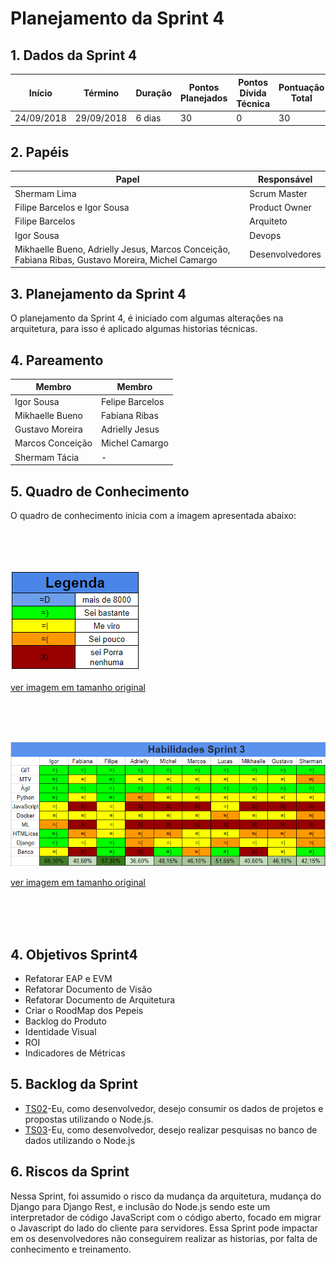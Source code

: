---
---

# Planejamento da Sprint 4

## 1. Dados da Sprint 4

| Início | Término | Duração | Pontos Planejados | Pontos Dívida Técnica | Pontuação Total |
|----------|----------|----------|----------|----------|----------|
| 24/09/2018 | 29/09/2018 | 6 dias | 30 | 0 | 30 |


## 2. Papéis 
| Papel | Responsável |
|---|---|
| Shermam Lima | Scrum Master |
| Filipe Barcelos e Igor Sousa | Product Owner |
| Filipe Barcelos | Arquiteto |
| Igor Sousa | Devops |
| Mikhaelle Bueno, Adrielly Jesus, Marcos Conceição, Fabiana Ribas, Gustavo Moreira, Michel Camargo | Desenvolvedores |

## 3. Planejamento da Sprint 4

O planejamento da Sprint 4, é iniciado com algumas alterações na arquitetura, para isso é aplicado algumas historias técnicas.

## 4. Pareamento 

| Membro  | Membro |
|---|---|
| Igor Sousa  | Felipe Barcelos |
| Mikhaelle Bueno | Fabiana Ribas |
| Gustavo Moreira | Adrielly Jesus |
| Marcos Conceição | Michel Camargo |
| Shermam Tácia | - |

## 5. Quadro de Conhecimento 
O quadro de conhecimento inicia com a imagem apresentada abaixo:

<br>
<br>
<br>


![Legenda](image_Sprint3/Legenda.png)

[ver imagem em tamanho original](https://fga-eps-mds.github.io/2018.2-NaturalSearch/docs/resultado_sprint/image_Sprint3/Legenda.png)

<br>
<br>
<br>

![Habilidade_Sprint_3](image_Sprint3/Habilidade_Sprint_3.png)

[ver imagem em tamanho original](https://fga-eps-mds.github.io/2018.2-NaturalSearch/docs/resultado_sprint/image_Sprint3/Habilidade_Sprint_3.png)

<br>
<br>
<br>

## 4. Objetivos Sprint4

* Refatorar EAP e EVM
* Refatorar Documento de Visão
* Refatorar Documento de Arquitetura
* Criar o RoodMap dos Pepeis
* Backlog do Produto
* Identidade Visual
* ROI
* Indicadores de Métricas

## 5. Backlog da Sprint
* [TS02](https://github.com/fga-eps-mds/2018.2-NaturalSearch/issues/99)-Eu, como desenvolvedor, desejo consumir os dados de projetos e propostas utilizando o Node.js.
* [TS03](https://github.com/fga-eps-mds/2018.2-NaturalSearch/issues/10)-Eu, como desenvolvedor, desejo realizar pesquisas no banco de dados utilizando o Node.js

## 6. Riscos da Sprint
Nessa Sprint, foi assumido o risco da mudança da arquitetura, mudança do Django para Django Rest, e inclusão do Node.js sendo este um interpretador de código JavaScript com o código aberto, focado em migrar o Javascript do lado do cliente para servidores. Essa Sprint pode impactar em os desenvolvedores não conseguirem realizar as historias, por falta de conhecimento e treinamento.

